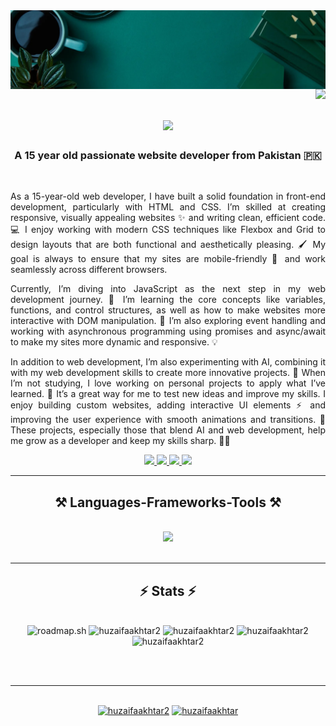 <img align="center" src="Banner.jpg" />
<img align="right" src="https://visitor-badge.laobi.icu/badge?page_id=HuzaifaAkhtar2.HuzaifaAkhtar2" />

<h1 align="center">
    <img src="https://readme-typing-svg.herokuapp.com/?font=Righteous&size=35&center=true&vCenter=true&width=500&height=70&duration=4000&lines=Hi+There!+👋;+I'm+Muhammad+Huzaifa+Akhtar!;" />
</h1>

<h3 align="center">A 15 year old passionate website developer from Pakistan 🇵🇰</h3>

<br/>
<p align="justify">As a 15-year-old web developer, I have built a solid foundation in front-end development, particularly with HTML and CSS. I’m skilled at creating responsive, visually appealing websites ✨ and writing clean, efficient code. 💻 I enjoy working with modern CSS techniques like Flexbox and Grid to design layouts that are both functional and aesthetically pleasing. 🖌️ My goal is always to ensure that my sites are mobile-friendly 📱 and work seamlessly across different browsers.</p>

<p align="justify">Currently, I’m diving into JavaScript as the next step in my web development journey. 🚀 I’m learning the core concepts like variables, functions, and control structures, as well as how to make websites more interactive with DOM manipulation. 🔧 I’m also exploring event handling and working with asynchronous programming using promises and async/await to make my sites more dynamic and responsive. 💡</p>

<p align="justify">In addition to web development, I’m also experimenting with AI, combining it with my web development skills to create more innovative projects. 🤖 When I’m not studying, I love working on personal projects to apply what I’ve learned. 🎨 It’s a great way for me to test new ideas and improve my skills. I enjoy building custom websites, adding interactive UI elements ⚡ and improving the user experience with smooth animations and transitions. 🌟 These projects, especially those that blend AI and web development, help me grow as a developer and keep my skills sharp. 👨‍💻</p>
<div align="center">
 
 </div>
 
<div align="center"> 
  <a href="mailto:huzaifaakh@outlook.com">
    <img src="https://img.shields.io/badge/Email-gray?style=for-the-badge&logo=gmail&logoColor=EA4335" />
  </a>
  <a href="https://linkedin.com/in/huzaifaakhtar2" target="_blank">
    <img src="https://img.shields.io/badge/LinkedIn-blue?style=for-the-badge" target="_blank" />
  </a>
  <a href="https://github.com/HuzaifaAkhtar2" target="_blank">
     <img src="https://img.shields.io/badge/Github-181717?style=for-the-badge&logo=github" target="_blank" />
  </a>
  <a href="https://huzaifa-portfolio.pages.dev/" target="_blank">
     <img src="https://img.shields.io/badge/Portfolio-FFFFFF?style=for-the-badge&logo=circle" target="_blank" />
  </a>
</div>

 <hr/>
 
<h2 align="center">⚒️ Languages-Frameworks-Tools ⚒️</h2>
<br/>
<div align="center">
    <img src="https://skillicons.dev/icons?i=html,css,javascript,vscode,github,git,figma,nodejs,nextjs" />
</div>

<br/>
<hr/>

<h2 align="center">⚡ Stats ⚡</h2>
<br>
<div align=center>
<img src="https://roadmap.sh/card/wide/6771443070129741a8ecdc00?variant=dark" alt="roadmap.sh"/>
<img src="https://streak-stats.demolab.com/?user=huzaifaakhtar2&theme=react&hide_border=true&card_width=900" alt="huzaifaakhtar2" />
<img src="https://github-readme-stats.vercel.app/api?username=huzaifaakhtar2&show_icons=true&theme=react&hide_border=true&card_width=900" alt="huzaifaakhtar2" />
<img src="https://github-readme-stats.vercel.app/api/top-langs/?username=huzaifaakhtar2&theme=react&hide_border=true&card_width=900" alt="huzaifaakhtar2" />
<img src="https://github-readme-activity-graph.vercel.app/graph?username=huzaifaakhtar2&theme=react&hide_border=true&radius=4.5" alt="huzaifaakhtar2" />
</div>

<br/><br/>

<hr/>

<br/>

<div align="center">
<a href="https://www.buymeacoffee.com/huzaifaakhtar2"> <img src="https://cdn.buymeacoffee.com/buttons/v2/default-yellow.png" height="50" width="210" alt="huzaifaakhtar2" /></a>
<a href="https://ko-fi.com/huzaifaakhtar"> <img src="https://cdn.ko-fi.com/cdn/kofi3.png?v=3" height="50" width="210" alt="huzaifaakhtar" /></a>
</div>

<br/>
